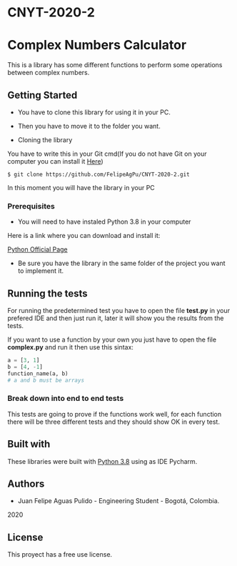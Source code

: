 # CNYT-2020-2
# Complex Numbers Calculator

This is a library has some different functions to perform some operations between complex numbers.

## Getting Started

- You have to clone this library for using it in your PC.
- Then you have to move it to the folder you want.



- Cloning the library

You have to write this in your Git cmd(If you do not have Git on your computer you can install it [Here](https://git-scm.com/))
```git bash
$ git clone https://github.com/FelipeAgPu/CNYT-2020-2.git
```

In this moment you will have the library in your PC
### Prerequisites

- You will need to have instaled Python 3.8 in your computer

Here is a link where you can download and install it:

[Python Official Page](https://python.org/)

- Be sure you have the library in the same folder of the project you want to implement it.

## Running the tests
For running the predetermined test you have to open the file **test.py** in your prefered IDE and then just run it, later it will show you the results from the tests.

If you want to use a function by your own you just have to open the file **complex.py** and run it then use this sintax:
```python
a = [3, 1]
b = [4, -1]
function_name(a, b)
# a and b must be arrays
```

### Break down into end to end tests

This tests are going to prove if the functions work well, for each function there will be three different tests and they should show OK in every test.

## Built with

These libraries were built with [Python 3.8](https://python.org/) using as IDE Pycharm.

## Authors

- Juan Felipe Aguas Pulido - Engineering Student - Bogotá, Colombia.

2020

## License
This proyect has a free use license.
